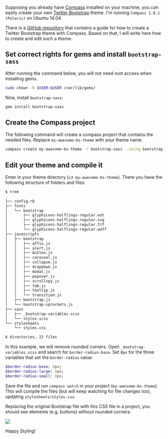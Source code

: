 Supposing you already have [Compass](http://compass-style.org/) installed on your machine, you can easily create your own [Twitter Bootstrap](http://getbootstrap.com/) theme. I'm running `Compass 1.0.1 (Polaris)` on Ubuntu 14.04.

There is a [GitHub repository](https://github.com/twbs/bootstrap-sass#b-compass-without-rails) that contains a guide for how to create a Twitter Bootstrap theme with Compass. Based on that, I will write here how to create and edit such a theme.

## Set correct rights for gems and install `bootstrap-sass`

After running the command below, you will not need root access when installing gems.

```sh
sudo chown -R $USER:$USER /var/lib/gems/
```

Now, install `bootstrap-sass`:

```sh
gem install bootstrap-sass
```

## Create the Compass project

The following command will create a compass project that contains the needed files. Replace `my-awesome-bs-theme` with your theme name.

```sh
compass create my-awesome-bs-theme -r bootstrap-sass --using bootstrap
```

## Edit your theme and compile it

Enter in your theme directory (`cd my-awesome-bs-theme`). There you have the following structure of folders and files:

```sh
$ tree
.
├── config.rb
├── fonts
│   └── bootstrap
│       ├── glyphicons-halflings-regular.eot
│       ├── glyphicons-halflings-regular.svg
│       ├── glyphicons-halflings-regular.ttf
│       └── glyphicons-halflings-regular.woff
├── javascripts
│   ├── bootstrap
│   │   ├── affix.js
│   │   ├── alert.js
│   │   ├── button.js
│   │   ├── carousel.js
│   │   ├── collapse.js
│   │   ├── dropdown.js
│   │   ├── modal.js
│   │   ├── popover.js
│   │   ├── scrollspy.js
│   │   ├── tab.js
│   │   ├── tooltip.js
│   │   └── transition.js
│   ├── bootstrap.js
│   └── bootstrap-sprockets.js
├── sass
│   ├── _bootstrap-variables.scss
│   └── styles.scss
└── stylesheets
    └── styles.css

6 directories, 22 files
```

In this example, we will remove rounded corners. Open `_bootstrap-variables.scss` and search for `border-radius-base`. Set `0px` for the three variables that set the `border-radius` value:

```sass
$border-radius-base: 0px;
$border-radius-large: 0px;
$border-radius-small: 0px;
```

Save the file and run `compass watch` in your project (`my-awesome-bs-theme`). This will compile the files (but will keep watching for file changes too), updating `stylesheets/styles.css`.

Replacing the original Bootstrap file with this CSS file in a project, you should see elements (e.g. buttons) without rounded corners:

![](https://i.imgur.com/ZUjRkdo.png)

Happy Styling!
